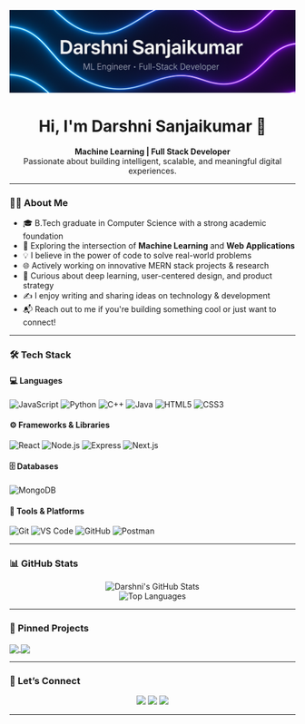 <!-- Banner -->
<p align="center">
  <img src="./assets/Screenshot from 2025-07-31 09-37-52.png" alt="Darshni Sanjaikumar Banner" />
</p>

<h1 align="center">Hi, I'm Darshni Sanjaikumar 👋</h1>
<p align="center">
  <b>Machine Learning | Full Stack Developer</b><br/>
  Passionate about building intelligent, scalable, and meaningful digital experiences.
</p>

---

### 👩‍💻 About Me

- 🎓 B.Tech graduate in Computer Science with a strong academic foundation  
- 🧠 Exploring the intersection of **Machine Learning** and **Web Applications**  
- 💡 I believe in the power of code to solve real-world problems  
- 🌐 Actively working on innovative MERN stack projects & research  
- 🧪 Curious about deep learning, user-centered design, and product strategy  
- ✍️ I enjoy writing and sharing ideas on technology & development  
- 📬 Reach out to me if you're building something cool or just want to connect!

---

### 🛠️ Tech Stack

#### 💻 Languages
![JavaScript](https://img.shields.io/badge/JavaScript-F7DF1E?style=flat&logo=javascript&logoColor=black)
![Python](https://img.shields.io/badge/Python-3776AB?style=flat&logo=python&logoColor=white)
![C++](https://img.shields.io/badge/C++-00599C?style=flat&logo=c%2B%2B&logoColor=white)
![Java](https://img.shields.io/badge/Java-ED8B00?style=flat&logo=java&logoColor=white)
![HTML5](https://img.shields.io/badge/HTML5-E34F26?style=flat&logo=html5&logoColor=white)
![CSS3](https://img.shields.io/badge/CSS3-1572B6?style=flat&logo=css3&logoColor=white)

#### ⚙️ Frameworks & Libraries
![React](https://img.shields.io/badge/React-20232A?style=flat&logo=react)
![Node.js](https://img.shields.io/badge/Node.js-339933?style=flat&logo=nodedotjs&logoColor=white)
![Express](https://img.shields.io/badge/Express.js-404D59?style=flat&logo=express)
![Next.js](https://img.shields.io/badge/Next.js-000000?style=flat&logo=nextdotjs&logoColor=white)

#### 🗄️ Databases
![MongoDB](https://img.shields.io/badge/MongoDB-4EA94B?style=flat&logo=mongodb&logoColor=white)

#### 🧰 Tools & Platforms
![Git](https://img.shields.io/badge/Git-F05032?style=flat&logo=git&logoColor=white)
![VS Code](https://img.shields.io/badge/VS%20Code-007ACC?style=flat&logo=visual-studio-code&logoColor=white)
![GitHub](https://img.shields.io/badge/GitHub-181717?style=flat&logo=github&logoColor=white)
![Postman](https://img.shields.io/badge/Postman-FF6C37?style=flat&logo=postman&logoColor=white)

---

### 📊 GitHub Stats

<p align="center">
  <img src="https://github-readme-stats.vercel.app/api?username=DarshniSanjaikumar&show_icons=true&theme=radical" alt="Darshni's GitHub Stats" />
  <br/>
  <img src="https://github-readme-stats.vercel.app/api/top-langs/?username=DarshniSanjaikumar&layout=compact&theme=radical" alt="Top Languages" />
  <br/>
</p>

---

### 📌 Pinned Projects

<a href="https://github.com/DarshniSanjaikumar/DreamScape-Frontend">
  <img align="center" src="https://github-readme-stats.vercel.app/api/pin/?username=DarshniSanjaikumar&repo=DreamScape-Frontend&theme=tokyonight" />
</a>
<a href="https://github.com/DarshniSanjaikumar/Startup-Radar">
  <img align="center" src="https://github-readme-stats.vercel.app/api/pin/?username=DarshniSanjaikumar&repo=Startup-Radar&theme=tokyonight" />
</a>

---

### 🔗 Let’s Connect

<p align="center">
  <a href="mailto:darshnisanjaikumar@gmail.com"><img src="https://img.shields.io/badge/Gmail-D14836?style=for-the-badge&logo=gmail&logoColor=white" /></a>
  <a href="https://www.linkedin.com/in/darshni-sanjaikumar-448642253/"><img src="https://img.shields.io/badge/LinkedIn-blue?style=for-the-badge&logo=linkedin&logoColor=white" /></a>
  <a href="https://darshni-portfolio.vercel.app/"><img src="https://img.shields.io/badge/Portfolio-121212?style=for-the-badge&logo=vercel&logoColor=white" /></a>
</p>

---
